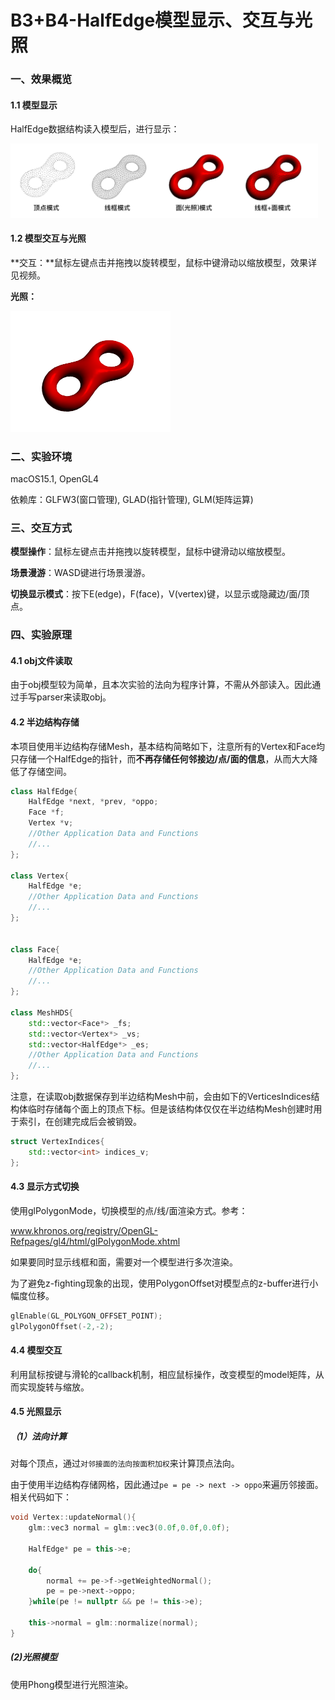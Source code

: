 # B3+B4-HalfEdge模型显示、交互与光照

### 一、效果概览

#### 1.1 模型显示

HalfEdge数据结构读入模型后，进行显示：

<img src="./Output/最终效果_模型显示.png" alt="最终效果_模型显示" style="zoom:48%;" />

#### 1.2 模型交互与光照

**交互：**鼠标左键点击并拖拽以旋转模型，鼠标中键滑动以缩放模型，效果详见视频。

**光照：**

<img src="./Output/最终效果_光照.png" alt="最终效果_光照" style="zoom: 25%;" />

### 二、实验环境

macOS15.1, OpenGL4

依赖库：GLFW3(窗口管理), GLAD(指针管理), GLM(矩阵运算)



### 三、交互方式

**模型操作**：鼠标左键点击并拖拽以旋转模型，鼠标中键滑动以缩放模型。

**场景漫游**：WASD键进行场景漫游。

**切换显示模式**：按下E(edge)，F(face)，V(vertex)键，以显示或隐藏边/面/顶点。



### 四、实验原理

#### 4.1 obj文件读取

由于obj模型较为简单，且本次实验的法向为程序计算，不需从外部读入。因此通过手写parser来读取obj。

#### **4.2 半边结构存储**

本项目使用半边结构存储Mesh，基本结构简略如下，注意所有的Vertex和Face均只存储一个HalfEdge的指针，而**不再存储任何邻接边/点/面的信息**，从而大大降低了存储空间。

```c++
class HalfEdge{
    HalfEdge *next, *prev, *oppo;
    Face *f;
    Vertex *v;
    //Other Application Data and Functions
  	//...
};

class Vertex{
    HalfEdge *e;
    //Other Application Data and Functions
  	//...
};


class Face{
    HalfEdge *e;
    //Other Application Data and Functions
  	//...
};

class MeshHDS{
    std::vector<Face*> _fs;
    std::vector<Vertex*> _vs;
    std::vector<HalfEdge*> _es;
    //Other Application Data and Functions
  	//...
};
```

注意，在读取obj数据保存到半边结构Mesh中前，会由如下的VerticesIndices结构体临时存储每个面上的顶点下标。但是该结构体仅仅在半边结构Mesh创建时用于索引，在创建完成后会被销毁。

```C++
struct VertexIndices{
    std::vector<int> indices_v;
};
```

#### 4.3 显示方式切换

使用glPolygonMode，切换模型的点/线/面渲染方式。参考：

www.khronos.org/registry/OpenGL-Refpages/gl4/html/glPolygonMode.xhtml

如果要同时显示线框和面，需要对一个模型进行多次渲染。



为了避免z-fighting现象的出现，使用PolygonOffset对模型点的z-buffer进行小幅度位移。

```C++
glEnable(GL_POLYGON_OFFSET_POINT);
glPolygonOffset(-2,-2);
```

#### 4.4 模型交互

利用鼠标按键与滑轮的callback机制，相应鼠标操作，改变模型的model矩阵，从而实现旋转与缩放。

#### 4.5 光照显示

##### （1）法向计算

对每个顶点，通过`对邻接面的法向按面积加权`来计算顶点法向。

由于使用半边结构存储网格，因此通过`pe = pe -> next -> oppo`来遍历邻接面。相关代码如下：

```c++
void Vertex::updateNormal(){
    glm::vec3 normal = glm::vec3(0.0f,0.0f,0.0f);
    
    HalfEdge* pe = this->e;
    
    do{
        normal += pe->f->getWeightedNormal();
        pe = pe->next->oppo;
    }while(pe != nullptr && pe != this->e);
    
    this->normal = glm::normalize(normal);
}
```

##### (2)光照模型

使用Phong模型进行光照渲染。
